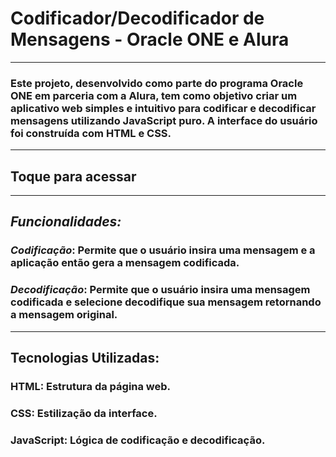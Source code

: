 # **Codificador/Decodificador de Mensagens - Oracle ONE e Alura**
---
### Este projeto, desenvolvido como parte do programa Oracle ONE em parceria com a Alura, tem como objetivo criar um aplicativo web simples e intuitivo para codificar e decodificar mensagens utilizando JavaScript puro. A interface do usuário foi construída com HTML e CSS.
---
## **Toque para acessar**
---
## *Funcionalidades:*

### *Codificação*: Permite que o usuário insira uma mensagem e a aplicação então gera a mensagem codificada.

### *Decodificação*: Permite que o usuário insira uma mensagem codificada e selecione decodifique sua mensagem retornando a mensagem original.
---
## **Tecnologias Utilizadas:**

### HTML: Estrutura da página web.

### CSS: Estilização da interface.

### JavaScript: Lógica de codificação e decodificação.
